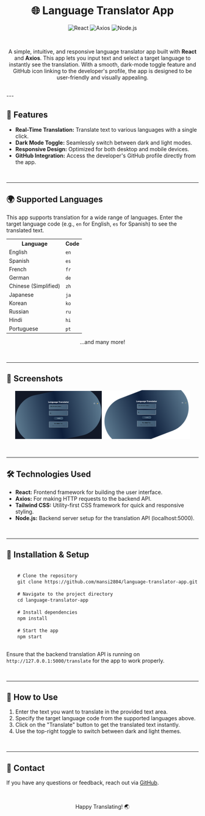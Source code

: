 <h1 align="center">🌐 Language Translator App</h1>

<p align="center">
  <img src="https://img.shields.io/badge/React-17.0.2-blue.svg" alt="React">
  <img src="https://img.shields.io/badge/axios-0.21.1-green.svg" alt="Axios">
  <img src="https://img.shields.io/badge/Node.js-14.17.0-yellow.svg" alt="Node.js">
</p>

<br> 
  
<p align="center">A simple, intuitive, and responsive language translator app built with <strong>React</strong> and <strong>Axios</strong>. This app lets you input text and select a target language to instantly see the translation. With a smooth, dark-mode toggle feature and GitHub icon linking to the developer's profile, the app is designed to be user-friendly and visually appealing.</p>

<br>
--- 
 
<h2>🚀 Features</h2>

<ul>
  <li><strong>Real-Time Translation:</strong> Translate text to various languages with a single click.</li>
  <li><strong>Dark Mode Toggle:</strong> Seamlessly switch between dark and light modes.</li>
  <li><strong>Responsive Design:</strong> Optimized for both desktop and mobile devices.</li>
  <li><strong>GitHub Integration:</strong> Access the developer's GitHub profile directly from the app.</li>
</ul>

<br>
 
---

<h2>🌍 Supported Languages</h2>

<p>This app supports translation for a wide range of languages. Enter the target language code (e.g., <code>en</code> for English, <code>es</code> for Spanish) to see the translated text.</p>

<table align="center">
  <tr>
    <th>Language</th>
    <th>Code</th>
  </tr>
  <tr>
    <td>English</td>
    <td><code>en</code></td>
  </tr>
  <tr>
    <td>Spanish</td>
    <td><code>es</code></td>
  </tr>
  <tr>
    <td>French</td>
    <td><code>fr</code></td>
  </tr>
  <tr>
    <td>German</td>
    <td><code>de</code></td>
  </tr>
  <tr>
    <td>Chinese (Simplified)</td>
    <td><code>zh</code></td>
  </tr>
  <tr>
    <td>Japanese</td>
    <td><code>ja</code></td>
  </tr>
  <tr>
    <td>Korean</td>
    <td><code>ko</code></td>
  </tr>
  <tr>
    <td>Russian</td>
    <td><code>ru</code></td>
  </tr>
  <tr>
    <td>Hindi</td>
    <td><code>hi</code></td>
  </tr>
  <tr>
    <td>Portuguese</td>
    <td><code>pt</code></td>
  </tr>
</table>

<p align="center">...and many more!</p>

<br>

---

<h2>📸 Screenshots</h2>

<p align="center">
  <img src="frontend/public/assets/Darkmode.png" alt="Translator App Dark Mode" width="45%">
  <img src="frontend/public/assets/Light mode.png" alt="Translator App Light Mode" width="45%">
</p>

<br>

---

<h2>🛠️ Technologies Used</h2>

<ul>
  <li><strong>React:</strong> Frontend framework for building the user interface.</li>
  <li><strong>Axios:</strong> For making HTTP requests to the backend API.</li>
  <li><strong>Tailwind CSS:</strong> Utility-first CSS framework for quick and responsive styling.</li>
  <li><strong>Node.js:</strong> Backend server setup for the translation API (localhost:5000).</li>
</ul>

<br>

--- 

<h2>🔧 Installation & Setup</h2>

<pre>
  <code>
    # Clone the repository
    git clone https://github.com/mansi2804/language-translator-app.git

    # Navigate to the project directory
    cd language-translator-app

    # Install dependencies
    npm install

    # Start the app
    npm start
  </code>
</pre>

<p>Ensure that the backend translation API is running on <code>http://127.0.0.1:5000/translate</code> for the app to work properly.</p>

<br>

---

<h2>🎨 How to Use</h2>

<ol>
  <li>Enter the text you want to translate in the provided text area.</li>
  <li>Specify the target language code from the supported languages above.</li>
  <li>Click on the "Translate" button to get the translated text instantly.</li>
  <li>Use the top-right toggle to switch between dark and light themes.</li>
</ol>

<br>

---




<h2>💬 Contact</h2>

<p>If you have any questions or feedback, reach out via <a href="https://github.com/mansi2804">GitHub</a>.</p>

<br>

<p align="center">Happy Translating! 🌏</p>
